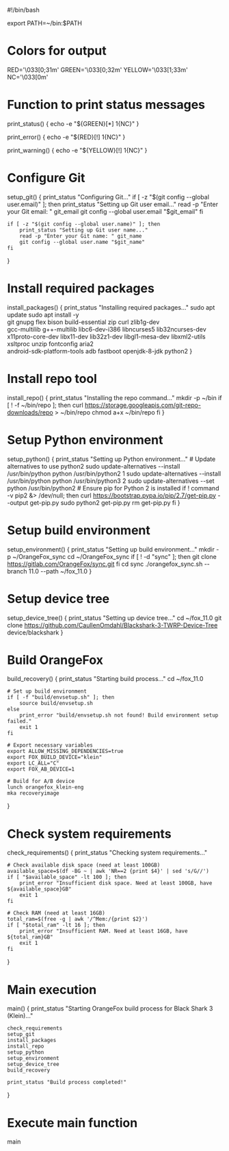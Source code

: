#!/bin/bash

export PATH=~/bin:$PATH

# Colors for output
RED='\033[0;31m'
GREEN='\033[0;32m'
YELLOW='\033[1;33m'
NC='\033[0m'

# Function to print status messages
print_status() {
    echo -e "${GREEN}[*] ${1}${NC}"
}

print_error() {
    echo -e "${RED}[!] ${1}${NC}"
}

print_warning() {
    echo -e "${YELLOW}[!] ${1}${NC}"
}

# Configure Git
setup_git() {
    print_status "Configuring Git..."
    if [ -z "$(git config --global user.email)" ]; then
        print_status "Setting up Git user email..."
        read -p "Enter your Git email: " git_email
        git config --global user.email "$git_email"
    fi

    if [ -z "$(git config --global user.name)" ]; then
        print_status "Setting up Git user name..."
        read -p "Enter your Git name: " git_name
        git config --global user.name "$git_name"
    fi
}

# Install required packages
install_packages() {
    print_status "Installing required packages..."
    sudo apt update
    sudo apt install -y \
        git gnupg flex bison build-essential zip curl zlib1g-dev \
        gcc-multilib g++-multilib libc6-dev-i386 libncurses5 lib32ncurses-dev \
        x11proto-core-dev libx11-dev lib32z1-dev libgl1-mesa-dev libxml2-utils \
        xsltproc unzip fontconfig aria2 \
        android-sdk-platform-tools adb fastboot openjdk-8-jdk python2
}

# Install repo tool
install_repo() {
    print_status "Installing the repo command..."
    mkdir -p ~/bin
    if [ ! -f ~/bin/repo ]; then
        curl https://storage.googleapis.com/git-repo-downloads/repo > ~/bin/repo
        chmod a+x ~/bin/repo
    fi
}

# Setup Python environment
setup_python() {
    print_status "Setting up Python environment..."
    # Update alternatives to use python2
    sudo update-alternatives --install /usr/bin/python python /usr/bin/python2 1
    sudo update-alternatives --install /usr/bin/python python /usr/bin/python3 2
    sudo update-alternatives --set python /usr/bin/python2
    # Ensure pip for Python 2 is installed
    if ! command -v pip2 &> /dev/null; then
        curl https://bootstrap.pypa.io/pip/2.7/get-pip.py --output get-pip.py
        sudo python2 get-pip.py
        rm get-pip.py
    fi
}

# Setup build environment
setup_environment() {
    print_status "Setting up build environment..."
    mkdir -p ~/OrangeFox_sync
    cd ~/OrangeFox_sync
    if [ ! -d "sync" ]; then
        git clone https://gitlab.com/OrangeFox/sync.git
    fi
    cd sync
    ./orangefox_sync.sh --branch 11.0 --path ~/fox_11.0
}

# Setup device tree
setup_device_tree() {
    print_status "Setting up device tree..."
    cd ~/fox_11.0
    git clone https://github.com/CaullenOmdahl/Blackshark-3-TWRP-Device-Tree device/blackshark
}

# Build OrangeFox
build_recovery() {
    print_status "Starting build process..."
    cd ~/fox_11.0

    # Set up build environment
    if [ -f "build/envsetup.sh" ]; then
        source build/envsetup.sh
    else
        print_error "build/envsetup.sh not found! Build environment setup failed."
        exit 1
    fi

    # Export necessary variables
    export ALLOW_MISSING_DEPENDENCIES=true
    export FOX_BUILD_DEVICE="klein"
    export LC_ALL="C"
    export FOX_AB_DEVICE=1

    # Build for A/B device
    lunch orangefox_klein-eng
    mka recoveryimage
}

# Check system requirements
check_requirements() {
    print_status "Checking system requirements..."

    # Check available disk space (need at least 100GB)
    available_space=$(df -BG ~ | awk 'NR==2 {print $4}' | sed 's/G//')
    if [ "$available_space" -lt 100 ]; then
        print_error "Insufficient disk space. Need at least 100GB, have ${available_space}GB"
        exit 1
    fi

    # Check RAM (need at least 16GB)
    total_ram=$(free -g | awk '/^Mem:/{print $2}')
    if [ "$total_ram" -lt 16 ]; then
        print_error "Insufficient RAM. Need at least 16GB, have ${total_ram}GB"
        exit 1
    fi
}

# Main execution
main() {
    print_status "Starting OrangeFox build process for Black Shark 3 (Klein)..."

    check_requirements
    setup_git
    install_packages
    install_repo
    setup_python
    setup_environment
    setup_device_tree
    build_recovery

    print_status "Build process completed!"
}

# Execute main function
main
